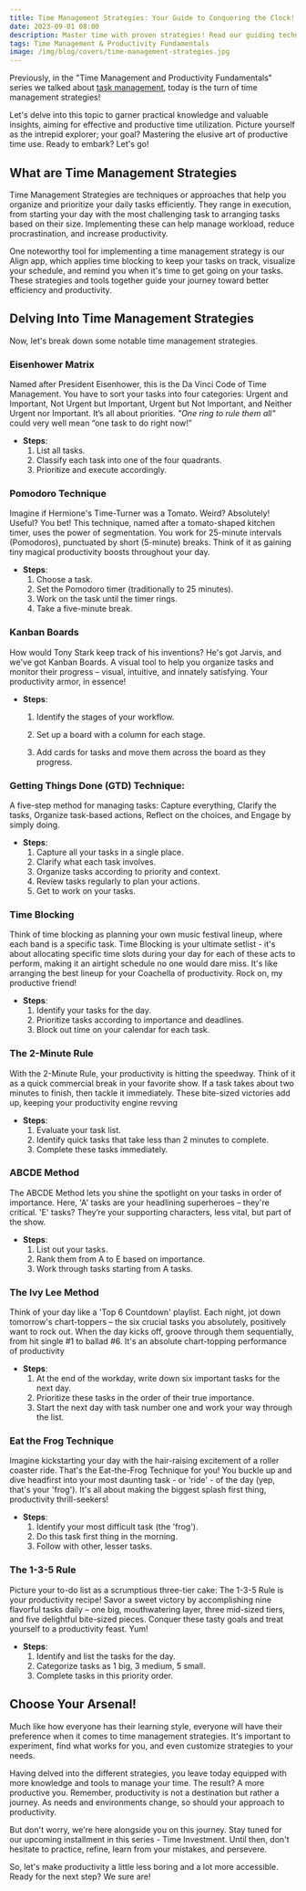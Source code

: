 ```yaml
---
title: Time Management Strategies: Your Guide to Conquering the Clock!
date: 2023-09-01 08:00
description: Master time with proven strategies! Read our guiding techniques on time management
tags: Time Management & Productivity Fundamentals
image: /img/blog/covers/time-management-strategies.jpg
---
```

Previously, in the "Time Management and Productivity Fundamentals" series we talked about [task management](/blog/task-management/), today is the turn of time management strategies!

Let's delve into this topic to garner practical knowledge and valuable insights, aiming for effective and productive time utilization. Picture yourself as the intrepid explorer; your goal? Mastering the elusive art of productive time use. Ready to embark? Let's go!

## What are Time Management Strategies

Time Management Strategies are techniques or approaches that help you organize and prioritize your daily tasks efficiently. They range in execution, from starting your day with the most challenging task to arranging tasks based on their size. Implementing these can help manage workload, reduce procrastination, and increase productivity. 

One noteworthy tool for implementing a time management strategy is our Align app, which applies time blocking to keep your tasks on track, visualize your schedule, and remind you when it's time to get going on your tasks. These strategies and tools together guide your journey toward better efficiency and productivity.

## Delving Into Time Management Strategies

Now, let's break down some notable time management strategies.

### Eisenhower Matrix

Named after President Eisenhower, this is the Da Vinci Code of Time Management. You have to sort your tasks into four categories: Urgent and Important, Not Urgent but Important, Urgent but Not Important, and Neither Urgent nor Important. It’s all about priorities. *"One ring to rule them all"* could very well mean “one task to do right now!”

- **Steps**:
  1. List all tasks.
  2. Classify each task into one of the four quadrants.
  3. Prioritize and execute accordingly.

### **Pomodoro Technique**

Imagine if Hermione's Time-Turner was a Tomato. Weird? Absolutely! Useful? You bet! This technique, named after a tomato-shaped kitchen timer, uses the power of segmentation. You work for 25-minute intervals (Pomodoros), punctuated by short (5-minute) breaks. Think of it as gaining tiny magical productivity boosts throughout your day.

- **Steps**:
  1. Choose a task.
  2. Set the Pomodoro timer (traditionally to 25 minutes).
  3. Work on the task until the timer rings.
  4. Take a five-minute break.

### **Kanban Boards**

How would Tony Stark keep track of his inventions? He's got Jarvis, and we've got Kanban Boards. A visual tool to help you organize tasks and monitor their progress – visual, intuitive, and innately satisfying. Your productivity armor, in essence!

- **Steps**:

  1. Identify the stages of your workflow.
  
  2. Set up a board with a column for each stage.

  3. Add cards for tasks and move them across the board as they progress.

     


### **Getting Things Done (GTD) Technique**: 

A five-step method for managing tasks: Capture everything, Clarify the tasks, Organize task-based actions, Reflect on the choices, and Engage by simply doing.

- **Steps**:
  1. Capture all your tasks in a single place.
  2. Clarify what each task involves.
  3. Organize tasks according to priority and context.
  4. Review tasks regularly to plan your actions.
  5. Get to work on your tasks.

### **Time Blocking**

Think of time blocking as planning your own music festival lineup, where each band is a specific task. Time Blocking is your ultimate setlist - it's about allocating specific time slots during your day for each of these acts to perform, making it an airtight schedule no one would dare miss. It's like arranging the best lineup for your Coachella of productivity. Rock on, my productive friend!

- **Steps**:
  1. Identify your tasks for the day.
  2. Prioritize tasks according to importance and deadlines.
  3. Block out time on your calendar for each task.

### **The 2-Minute Rule**

With the 2-Minute Rule, your productivity is hitting the speedway. Think of it as a quick commercial break in your favorite show. If a task takes about two minutes to finish, then tackle it immediately. These bite-sized victories add up, keeping your productivity engine revving

- **Steps**:
  1. Evaluate your task list.
  2. Identify quick tasks that take less than 2 minutes to complete.
  3. Complete these tasks immediately.

### **ABCDE Method**

 The ABCDE Method lets you shine the spotlight on your tasks in order of importance. Here, 'A' tasks are your headlining superheroes – they're critical. 'E' tasks? They’re your supporting characters, less vital, but part of the show.

- **Steps**:
  1. List out your tasks.
  2. Rank them from A to E based on importance.
  3. Work through tasks starting from A tasks.

### **The Ivy Lee Method**

Think of your day like a 'Top 6 Countdown' playlist. Each night, jot down tomorrow's chart-toppers – the six crucial tasks you absolutely, positively want to rock out. When the day kicks off, groove through them sequentially, from hit single #1 to ballad #6. It's an absolute chart-topping performance of productivity

- **Steps**:
  1. At the end of the workday, write down six important tasks for the next day.
  2. Prioritize these tasks in the order of their true importance.
  3. Start the next day with task number one and work your way through the list.

### **Eat the Frog Technique** 

Imagine kickstarting your day with the hair-raising excitement of a roller coaster ride. That's the Eat-the-Frog Technique for you! You buckle up and dive headfirst into your most daunting task - or 'ride' - of the day (yep, that's your 'frog'). It's all about making the biggest splash first thing, productivity thrill-seekers!

- **Steps**:
  1. Identify your most difficult task (the 'frog').
  2. Do this task first thing in the morning.
  3. Follow with other, lesser tasks.

### **The 1-3-5 Rule** 

Picture your to-do list as a scrumptious three-tier cake: The 1-3-5 Rule is your productivity recipe! Savor a sweet victory by accomplishing nine flavorful tasks daily – one big, mouthwatering layer, three mid-sized tiers, and five delightful bite-sized pieces. Conquer these tasty goals and treat yourself to a productivity feast. Yum!

- **Steps**:
  1. Identify and list the tasks for the day.
  2. Categorize tasks as 1 big, 3 medium, 5 small.
  3. Complete tasks in this priority order.

## Choose Your Arsenal!

Much like how everyone has their learning style, everyone will have their preference when it comes to time management strategies. It's important to experiment, find what works for you, and even customize strategies to your needs.

Having delved into the different strategies, you leave today equipped with more knowledge and tools to manage your time. The result? A more productive you. Remember, productivity is not a destination but rather a journey. As needs and environments change, so should your approach to productivity.

But don't worry, we're here alongside you on this journey. Stay tuned for our upcoming installment in this series - Time Investment. Until then, don't hesitate to practice, refine, learn from your mistakes, and persevere.

So, let's make productivity a little less boring and a lot more accessible. Ready for the next step? We sure are!